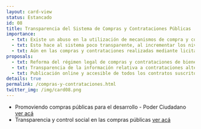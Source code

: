 ```yaml
---
layout: card-view
status: Estancado
id: 08
title: Transparencia del Sistema de Compras y Contrataciones Públicas
importance:
  - txt: Existe un abuso en la utilización de mecanismos de compra y contratación alternativo a la licitación pública, como la compra directa. 
  - txt: Esto hace al sistema poco transparente, al incrementar los niveles de discrecionalidad y  reducir la publicidad de los actos, lo cual habitualmente deriva en contrataciones más costosas para el Estado.
  - txt: Aún en las compras y contrataciones realizadas mediante licitaciones públicas, no es posible acceder libremente a los contratos suscritos por el Estado.
proposals:
  - txt: Reforma del régimen legal de compras y contrataciones de bienes y servicios y de obras públicas, limitando la posibilidad de utilizar mecanismos alternativos a la licitación pública.
  - txt: Transparencia de la información relativa a contrataciones alternativas, incrementando la publicidad de los expedientes mediante mecanismos sencillos de acceso y visualización que permitan el control.
  - txt: Publicación online y accesible de todos los contratos suscritos por el Estado en el marco de compras y contrataciones de cualquier bien, servicio u obra. 
details: true
permalink: /compras-y-contrataciones.html
twitter_img: /img/card08.png
---
```


* Promoviendo compras públicas para el desarrollo - Poder Ciudadano [ver acá](http://poderciudadano.org/wp/wp-content/uploads/2010/09/para-web-informe-completo.pdf)
* Transparencia y control social en las compras públicas [ver acá](http://poderciudadano.org/sitio/wp-content/uploads/2013/08/TransparenciayControlSocialenlasContratacionesPublicas.pdf)
